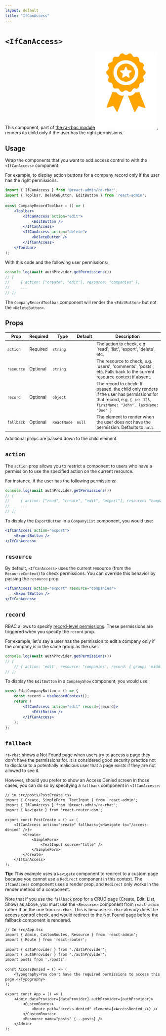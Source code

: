 ```yaml
---
layout: default
title: "IfCanAccess"
---
```


# `<IfCanAccess>`

This component, part of [the ra-rbac module](https://marmelab.com/ra-enterprise/modules/ra-rbac#ifcanaccess)<img class="icon" src="./img/premium.svg" />, renders its child only if the user has the right permissions.

## Usage

Wrap the components that you want to add access control to with the `<IfCanAccess>` component. 

For example, to display action buttons for a company record only if the user has the right permissions:

```jsx
import { IfCanAccess } from '@react-admin/ra-rbac';
import { Toolbar, DeleteButton, EditButton } from 'react-admin';

const CompanyRecordToolbar = () => (
    <Toolbar>
        <IfCanAccess action="edit">
            <EditButton />
        </IfCanAccess>
        <IfCanAccess action="delete">
            <DeleteButton />
        </IfCanAccess>
    </Toolbar>
);
```

With this code and the following user permissions:

```jsx
console.log(await authProvider.getPermissions())
// [
//     { action: ["create", "edit"], resource: "companies" },
//     ...
// ];
```

The `CompanyRecordToolbar` component will render the `<EditButton>` but not the `<DeleteButton>`.

## Props

| Prop | Required | Type | Default | Description |
| --- | --- | --- | --- | --- |
| `action` | Required | `string` | | The action to check, e.g. 'read', 'list', 'export', 'delete', etc. |
| `resource` | Optional | `string` | | The resource to check, e.g. 'users', 'comments', 'posts', etc. Falls back to the current resource context if absent. |
| `record` | Optional | `object` | | The record to check. If passed, the child only renders if the user has permissions for that record, e.g. `{ id: 123, firstName: "John", lastName: "Doe" }` |
| `fallback` | Optional | `ReactNode` | `null` | The element to render when the user does not have the permission. Defaults to `null`. |

Additional props are passed down to the child element. 

## `action`

The `action` prop allows you to restrict a component to users who have a permission to use the specified action on the current resource.

For instance, if the user has the following permissions:

```jsx
console.log(await authProvider.getPermissions())
// [
//     { action: ["read", "create", "edit", "export"], resource: "companies" },
//     ...
// ];
```

To display the `ExportButton` in a `CompanyList` component, you would use:

```jsx
<IfCanAccess action="export">
    <ExportButton />
</IfCanAccess>
```

## `resource`

By default, `<IfCanAccess>` uses the current resource (from the `ResourceContext`) to check permissions. You can override this behavior by passing the `resource` prop:

```jsx
<IfCanAccess action="export" resource="companies">
    <ExportButton />
</IfCanAccess>
```

## `record`

RBAC allows to specify [record-level permissions](./AuthRBAC.md#record-level-permissions). These permissions are triggered when you specify the `record` prop.

For example, let's say a user has the permission to edit a company only if the company is in the same group as the user:

```jsx
console.log(await authProvider.getPermissions())
// [
    // { action: 'edit', resource: "companies', record: { group: 'middle_east' } },
// ];
```

To display the `EditButton` in a `CompanyShow` component, you would use:

```jsx
const EditCompanyButton = () => {
    const record = useRecordContext();
    return (
        <IfCanAccess action="edit" record={record}>
            <EditButton />
        </IfCanAccess>
    );
};
```

## `fallback`

`ra-rbac` shows a Not Found page when users try to access a page they don't have the permissions for. It is considered good security practice not to disclose to a potentially malicious user that a page exists if they are not allowed to see it.

However, should you prefer to show an Access Denied screen in those cases, you can do so by specifying a `fallback` component in `<IfCanAccess>`:

```tsx
// in src/posts/PostCreate.tsx
import { Create, SimpleForm, TextInput } from 'react-admin';
import { IfCanAccess } from '@react-admin/ra-rbac';
import { Navigate } from 'react-router-dom';

export const PostCreate = () => (
    <IfCanAccess action="create" fallback={<Navigate to="/access-denied" />}>
        <Create>
            <SimpleForm>
                <TextInput source="title" />
            </SimpleForm>
        </Create>
    </IfCanAccess>
);
```

**Tip**: This example uses a `Navigate` component to redirect to a custom page because you cannot use a `Redirect` component in this context. The `IfCanAccess` component uses a render prop, and `Redirect` only works in the render method of a component.

Note that if you use the `fallback` prop for a CRUD page (Create, Edit, List, Show) as above, you must use the `<Resource>` component from `react-admin` rather than the one from `ra-rbac`. This is because `ra-rbac` already does the access control check, and would redirect to the Not Found page before the fallback component is rendered.

```tsx
// In src/App.tsx
import { Admin, CustomRoutes, Resource } from 'react-admin';
import { Route } from 'react-router';

import { dataProvider } from './dataProvider';
import { authProvider } from './authProvider';
import posts from './posts';

const AccessDenied = () => (
    <Typography>You don't have the required permissions to access this page.</Typography>
);

export const App = () => (
    <Admin dataProvider={dataProvider} authProvider={authProvider}>    
        <CustomRoutes>
            <Route path="access-denied" element={<AccessDenied />} />
        </CustomRoutes>
        <Resource name="posts" {...posts} />
    </Admin>
);
```
